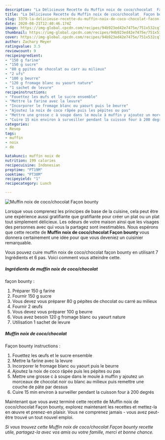 ```yaml
---
description: "La Délicieuse Recette du Muffin noix de coco/chocolat  Façon bounty"
title: "La Délicieuse Recette du Muffin noix de coco/chocolat  Façon bounty"
slug: 3379-la-delicieuse-recette-du-muffin-noix-de-coco-chocolat-facon-bounty
date: 2020-08-21T12:40:46.174Z
image: https://img-global.cpcdn.com/recipes/94b923ed42e7475e/751x532cq70/muffin-noix-de-cocochocolat-facon-bounty-photo-principale-de-la-recette.jpg
thumbnail: https://img-global.cpcdn.com/recipes/94b923ed42e7475e/751x532cq70/muffin-noix-de-cocochocolat-facon-bounty-photo-principale-de-la-recette.jpg
cover: https://img-global.cpcdn.com/recipes/94b923ed42e7475e/751x532cq70/muffin-noix-de-cocochocolat-facon-bounty-photo-principale-de-la-recette.jpg
author: Zachary Meyer
ratingvalue: 3.5
reviewcount: 9
recipeingredient:
- "150 g farine"
- "150 g sucre"
- "80 g ppites de chocolat ou carr au milieux"
- "2 ufs"
- "100 g beurre"
- "120 g fromage blanc ou yaourt nature"
- "1 sachet de levure"
recipeinstructions:
- "Fouettez les œufs et le sucre ensemble"
- "Mettre la farine avec la levure"
- "Incorporer le fromage blanc ou yaourt puis le beurre"
- "Ajoutez la noix de coco râpée puis les pépites ou pas"
- "Mettre une grosse c à soupe dans le moule à muffin y ajoutez un morceaux de chocolat noir ou blanc au milieux puis remettre une couche de pâte par dessus"
- "Cuire 15 min environ à surveiller pendant la cuisson four à 200 degrés"
categories:
- Resep
tags:
- muffin
- noix
- de

katakunci: muffin noix de 
nutrition: 199 calories
recipecuisine: Indonesian
preptime: "PT19M"
cooktime: "PT30M"
recipeyield: "1"
recipecategory: Lunch

---
```



![Muffin noix de coco/chocolat 
Façon bounty](https://img-global.cpcdn.com/recipes/94b923ed42e7475e/751x532cq70/muffin-noix-de-cocochocolat-facon-bounty-photo-principale-de-la-recette.jpg)

Lorsque vous comprenez les principes de base de la cuisine, cela peut être une expérience aussi gratifiante que gratifiante pour créer un plat ou un plat tout simplement délicieux. Les odeurs de votre maison ainsi que les visages des personnes avec qui vous la partagez sont inestimables. Nous espérons que cette recette de <strong> Muffin noix de coco/chocolat 
Façon bounty </strong> vous donnera certainement une idée pour que vous deveniez un cuisinier remarquable.

<!--inarticleads1-->

Vous pouvez cuire muffin noix de coco/chocolat 
façon bounty en utilisant 7 Ingrédients et 6 pas. Voici comment vous atteindre cette.

##### Ingrédients de muffin noix de coco/chocolat 
façon bounty :

1. Préparer 150 g farine
1. Fournir 150 g sucre
1. Vous devez vous préparer 80 g pépites de chocolat ou carré au milieux
1. Fournir 2 œufs
1. Vous devez vous préparer 100 g beurre
1. Vous avez besoin 120 g fromage blanc ou yaourt nature
1. Utilisation 1 sachet de levure




<!--inarticleads2-->

##### Muffin noix de coco/chocolat 
Façon bounty instructions :

1. Fouettez les œufs et le sucre ensemble
1. Mettre la farine avec la levure
1. Incorporer le fromage blanc ou yaourt puis le beurre
1. Ajoutez la noix de coco râpée puis les pépites ou pas
1. Mettre une grosse c à soupe dans le moule à muffin y ajoutez un morceaux de chocolat noir ou blanc au milieux puis remettre une couche de pâte par dessus
1. Cuire 15 min environ à surveiller pendant la cuisson four à 200 degrés




<!--inarticleads1-->

<p>
Maintenant que vous avez terminé cette recette de Muffin noix de coco/chocolat 
Façon bounty, explorez maintenant les recettes et mettez-la en œuvre et prenez-en plaisir. Vous ne comprenez jamais - vous avez peut-être trouvé un tout nouvel emploi.
</p>

<p>
<i>Si vous trouvez cette Muffin noix de coco/chocolat 
Façon bounty recette utile, partagez-la avec vos amis ou votre famille, merci et bonne chance.</i>
</p>
